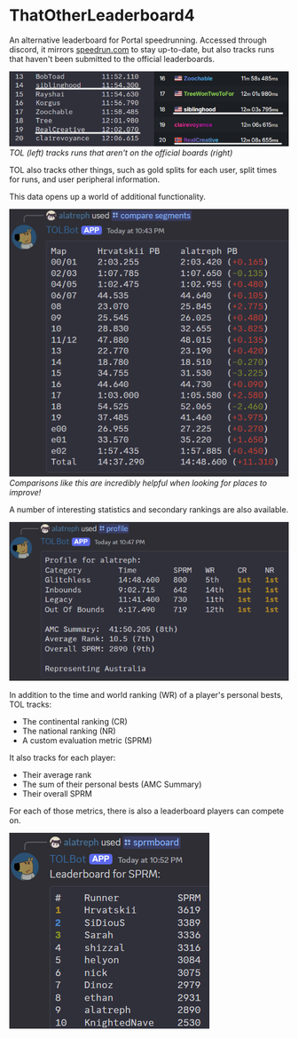 # ThatOtherLeaderboard4

An alternative leaderboard for Portal speedrunning. Accessed through discord, it mirrors [speedrun.com](https://speedrun.com/Portal) to stay up-to-date, but also tracks runs that haven't been submitted to the official leaderboards.

![](images/leaderboardErrors.png)
*TOL (left) tracks runs that aren't on the official boards (right)*

TOL also tracks other things, such as gold splits for each user, split times for runs, and user peripheral information.

This data opens up a world of additional functionality.

![](images/segmentComparison.png)
*Comparisons like this are incredibly helpful when looking for places to improve!*

A number of interesting statistics and secondary rankings are also available.

![](images/profile.png)

In addition to the time and world ranking (WR) of a player's personal bests, TOL tracks:
- The continental ranking (CR)
- The national ranking (NR)
- A custom evaluation metric (SPRM)

It also tracks for each player:
- Their average rank
- The sum of their personal bests (AMC Summary)
- Their overall SPRM

For each of those metrics, there is also a leaderboard players can compete on.

![](images/sprmBoard.png)